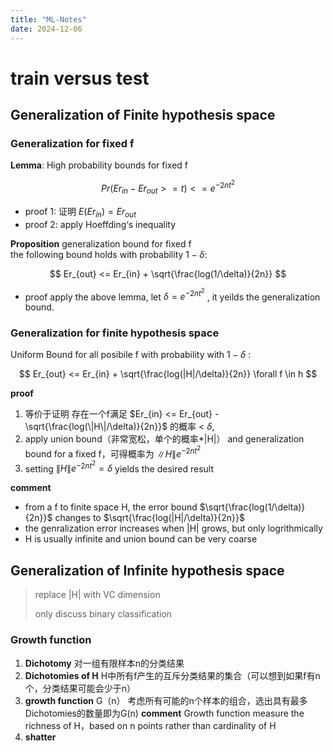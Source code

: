 ```yaml
---
title: "ML-Notes"
date: 2024-12-06
---
```


# train versus test
## Generalization of Finite hypothesis space 
### Generalization for fixed f
**Lemma**: High probability bounds for fixed f  

$$  
Pr(Er_{in}-Er_{out} >= t) <= e^{-2nt^2}  
$$

* proof 1: 证明 $E(Er_{in})=Er_{out}$
* proof 2: apply Hoeffding‘s inequality

**Proposition** generalization bound for fixed f  
the following bound holds with probability $1-\delta$:  

$$  
Er_{out} <= Er_{in} + \sqrt{\frac{log(1/\delta)}{2n}}  
$$  

* proof apply the above lemma, let $\delta = e^{-2nt^2}$ , it yeilds the generalization bound.

### Generalization for finite hypothesis space  
Uniform Bound for all posibile f with probability with $1-\delta$   :  

$$  
Er_{out} <= Er_{in} + \sqrt{\frac{log(|H|/\delta)}{2n}}    \forall f \in h
$$  

**proof**  
1. 等价于证明 存在一个f满足 $Er_{in} <= Er_{out} - \sqrt{\frac{log(\|H\|/\delta)}{2n}}$ 的概率 < $\delta$, 
2. apply union bound（非常宽松，单个的概率*\|H\|） and generalization bound for a fixed f，可得概率为 $\|H\|e^{-2nt^2}$
3. setting $\|H\|e^{-2nt^2} = \delta$ yields the desired result
   
**comment**
*  from a f to finite space H, the error bound $\sqrt{\frac{log(1/\delta)}{2n}}$  changes to $\sqrt{\frac{log(|H|/\delta)}{2n}}$
*  the genralization error increases when \|H\| grows, but only logrithmically
*  H is usually infinite and union bound can be very coarse

## Generalization of Infinite hypothesis space  
> replace |H| with VC dimension
> 
> only discuss binary classification
### Growth function  
1. **Dichotomy** 对一组有限样本n的分类结果
2. **Dichotomies of H** H中所有f产生的互斥分类结果的集合（可以想到如果f有n个，分类结果可能会少于n）
3. **growth function** G（n） 考虑所有可能的n个样本的组合，选出具有最多Dichotomies的数量即为G(n)
**comment** Growth function measure the richness of H，based on n points rather than cardinality of H
4. **shatter** 


